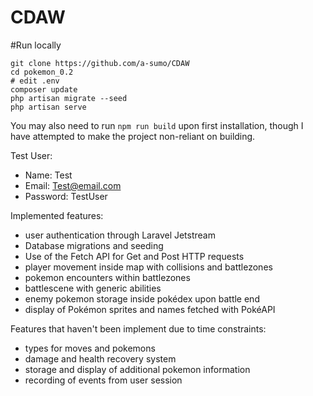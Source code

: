 # CDAW

#Run locally
```
git clone https://github.com/a-sumo/CDAW
cd pokemon_0.2
# edit .env
composer update
php artisan migrate --seed
php artisan serve 
```
You may also need to run ```npm run build``` upon first installation, though I have attempted to make the project non-reliant on building. 

Test User:
- Name: Test
- Email: Test@email.com
- Password: TestUser

Implemented features:

- user authentication through Laravel Jetstream
- Database migrations and seeding
- Use of the Fetch API for Get and Post HTTP requests
- player movement inside map with collisions and battlezones
- pokemon encounters within battlezones
- battlescene with generic abilities
- enemy pokemon storage inside pokédex upon battle end
- display of Pokémon sprites and names fetched with PokéAPI

Features that haven't been implement due to time constraints:

-  types for moves and pokemons
-  damage and health recovery system 
-  storage and display of additional pokemon information
-  recording of events from user session

